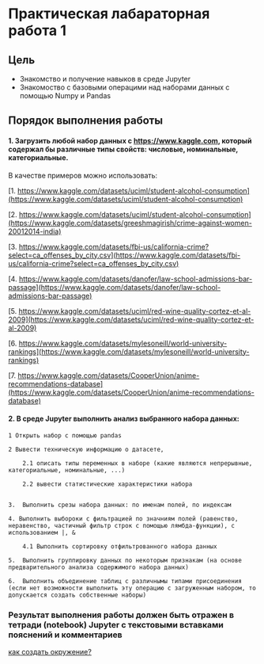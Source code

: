 # Практическая лабараторная работа 1

## Цель

* Знакомство и получение навыков в среде Jupyter
* Знакомоство с базовыми операцими над наборами данных с помощью Numpy и Pandas

## Порядок выполнения работы

#### 1. Загрузить любой набор данных с https://www.kaggle.com, который содержал бы различные типы свойств: числовые, номинальные, категориальные.
В качестве примеров можно использовать:

[1. https://www.kaggle.com/datasets/uciml/student-alcohol-consumption](https://www.kaggle.com/datasets/uciml/student-alcohol-consumption)

[2. https://www.kaggle.com/datasets/uciml/student-alcohol-consumption](https://www.kaggle.com/datasets/greeshmagirish/crime-against-women-20012014-india)

[3.	https://www.kaggle.com/datasets/fbi-us/california-crime?select=ca_offenses_by_city.csv](https://www.kaggle.com/datasets/fbi-us/california-crime?select=ca_offenses_by_city.csv)

[4. https://www.kaggle.com/datasets/danofer/law-school-admissions-bar-passage](https://www.kaggle.com/datasets/danofer/law-school-admissions-bar-passage)

[5. https://www.kaggle.com/datasets/uciml/red-wine-quality-cortez-et-al-2009](https://www.kaggle.com/datasets/uciml/red-wine-quality-cortez-et-al-2009)

[6. https://www.kaggle.com/datasets/mylesoneill/world-university-rankings](https://www.kaggle.com/datasets/mylesoneill/world-university-rankings)

[7. https://www.kaggle.com/datasets/CooperUnion/anime-recommendations-database](https://www.kaggle.com/datasets/CooperUnion/anime-recommendations-database)

#### 2. В среде Jupyter выполнить анализ выбранного набора данных:

    1 Открыть набор с помощью pandas

    2 Вывести техническую информацию о датасете, 

        2.1 описать типы переменных в наборе (какие являются непрерывные, категориальные, номинальные, ...)

        2.2 вывести статистические характеристики набора

    
    3.	Выполнить срезы набора данных: по именам полей, по индексам

    4. Выполнить выбороки с фильтрацией по значниям полей (равенство, неравенство, частичный фильтр строк с помощью лямбда-функции), с использованием |, &

        4.1 Выполнить сортировку отфильтрованного набора данных
    
    5.	Выполнить группировку данных по некоторым признакам (на основе предварительного анализа содержимого набора данных)

    6.	Выполнить объединение таблиц с различнымы типами присоединения (если нет возможности выполнить эту операцию с загруженным набором, то допускается создать собственные наборы)


### **Результат выполнения работы должен быть отражен в тетради (notebook) Jupyter с текстовыми вставками пояснений и комментариев**

[как создать окружение?](https://github.com/Letch49/ML_VVSU_2023/blob/main/make_env.md)